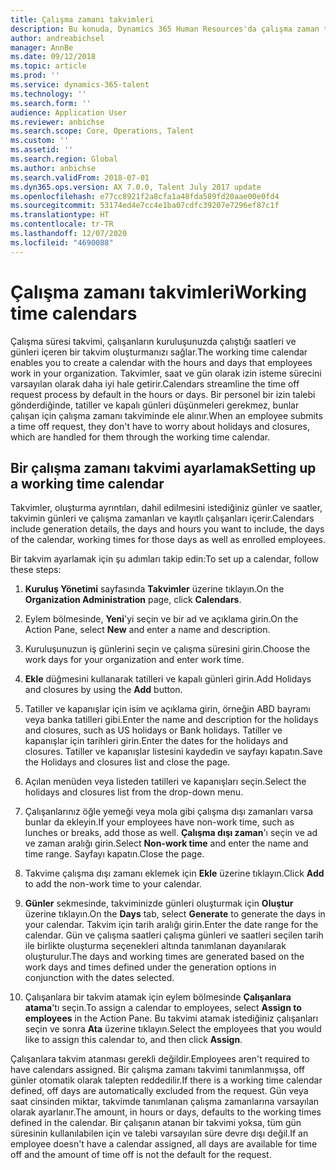 ```yaml
---
title: Çalışma zamanı takvimleri
description: Bu konuda, Dynamics 365 Human Resources'da çalışma zaman takvimlerini ve takvimlerin nasıl ayarlanacağını açıklamaktadır.
author: andreabichsel
manager: AnnBe
ms.date: 09/12/2018
ms.topic: article
ms.prod: ''
ms.service: dynamics-365-talent
ms.technology: ''
ms.search.form: ''
audience: Application User
ms.reviewer: anbichse
ms.search.scope: Core, Operations, Talent
ms.custom: ''
ms.assetid: ''
ms.search.region: Global
ms.author: anbichse
ms.search.validFrom: 2018-07-01
ms.dyn365.ops.version: AX 7.0.0, Talent July 2017 update
ms.openlocfilehash: e77cc8921f2a8cfa1a48fda589fd20aae00e0fd4
ms.sourcegitcommit: 53174ed4e7cc4e1ba07cdfc39207e7296ef87c1f
ms.translationtype: HT
ms.contentlocale: tr-TR
ms.lasthandoff: 12/07/2020
ms.locfileid: "4690088"
---
```

# <a name="working-time-calendars"></a><span data-ttu-id="9fdca-103">Çalışma zamanı takvimleri</span><span class="sxs-lookup"><span data-stu-id="9fdca-103">Working time calendars</span></span>

<span data-ttu-id="9fdca-104">Çalışma süresi takvimi, çalışanların kuruluşunuzda çalıştığı saatleri ve günleri içeren bir takvim oluşturmanızı sağlar.</span><span class="sxs-lookup"><span data-stu-id="9fdca-104">The working time calendar enables you to create a calendar with the hours and days that employees work in your organization.</span></span> <span data-ttu-id="9fdca-105">Takvimler, saat ve gün olarak izin isteme sürecini varsayılan olarak daha iyi hale getirir.</span><span class="sxs-lookup"><span data-stu-id="9fdca-105">Calendars streamline the time off request process by default in the hours or days.</span></span> <span data-ttu-id="9fdca-106">Bir personel bir izin talebi gönderdiğinde, tatiller ve kapalı günleri düşünmeleri gerekmez, bunlar çalışan için çalışma zamanı takviminde ele alınır.</span><span class="sxs-lookup"><span data-stu-id="9fdca-106">When an employee submits a time off request, they don't have to worry about holidays and closures, which are handled for them through the working time calendar.</span></span>

## <a name="setting-up-a-working-time-calendar"></a><span data-ttu-id="9fdca-107">Bir çalışma zamanı takvimi ayarlamak</span><span class="sxs-lookup"><span data-stu-id="9fdca-107">Setting up a working time calendar</span></span>

<span data-ttu-id="9fdca-108">Takvimler, oluşturma ayrıntıları, dahil edilmesini istediğiniz günler ve saatler, takvimin günleri ve çalışma zamanları ve kayıtlı çalışanları içerir.</span><span class="sxs-lookup"><span data-stu-id="9fdca-108">Calendars include generation details, the days and hours you want to include, the days of the calendar, working times for those days as well as enrolled employees.</span></span> 

<span data-ttu-id="9fdca-109">Bir takvim ayarlamak için şu adımları takip edin:</span><span class="sxs-lookup"><span data-stu-id="9fdca-109">To set up a calendar, follow these steps:</span></span>

1. <span data-ttu-id="9fdca-110">**Kuruluş Yönetimi** sayfasında **Takvimler** üzerine tıklayın.</span><span class="sxs-lookup"><span data-stu-id="9fdca-110">On the **Organization Administration** page, click **Calendars**.</span></span>

2. <span data-ttu-id="9fdca-111">Eylem bölmesinde, **Yeni**'yi seçin ve bir ad ve açıklama girin.</span><span class="sxs-lookup"><span data-stu-id="9fdca-111">On the Action Pane, select **New** and enter a name and description.</span></span>

3. <span data-ttu-id="9fdca-112">Kuruluşunuzun iş günlerini seçin ve çalışma süresini girin.</span><span class="sxs-lookup"><span data-stu-id="9fdca-112">Choose the work days for your organization and enter work time.</span></span>

4. <span data-ttu-id="9fdca-113">**Ekle** düğmesini kullanarak tatilleri ve kapalı günleri girin.</span><span class="sxs-lookup"><span data-stu-id="9fdca-113">Add Holidays and closures by using the **Add** button.</span></span>

5. <span data-ttu-id="9fdca-114">Tatiller ve kapanışlar için isim ve açıklama girin, örneğin ABD bayramı veya banka tatilleri gibi.</span><span class="sxs-lookup"><span data-stu-id="9fdca-114">Enter the name and description for the holidays and closures, such as US holidays or Bank holidays.</span></span> <span data-ttu-id="9fdca-115">Tatiller ve kapanışlar için tarihleri girin.</span><span class="sxs-lookup"><span data-stu-id="9fdca-115">Enter the dates for the holidays and closures.</span></span> <span data-ttu-id="9fdca-116">Tatiller ve kapanışlar listesini kaydedin ve sayfayı kapatın.</span><span class="sxs-lookup"><span data-stu-id="9fdca-116">Save the Holidays and closures list and close the page.</span></span>

6. <span data-ttu-id="9fdca-117">Açılan menüden veya listeden tatilleri ve kapanışları seçin.</span><span class="sxs-lookup"><span data-stu-id="9fdca-117">Select the holidays and closures list from the drop-down menu.</span></span>

7. <span data-ttu-id="9fdca-118">Çalışanlarınız öğle yemeği veya mola gibi çalışma dışı zamanları varsa bunlar da ekleyin.</span><span class="sxs-lookup"><span data-stu-id="9fdca-118">If your employees have non-work time, such as lunches or breaks, add those as well.</span></span> <span data-ttu-id="9fdca-119">**Çalışma dışı zaman**'ı seçin ve ad ve zaman aralığı girin.</span><span class="sxs-lookup"><span data-stu-id="9fdca-119">Select **Non-work time** and enter the name and time range.</span></span> <span data-ttu-id="9fdca-120">Sayfayı kapatın.</span><span class="sxs-lookup"><span data-stu-id="9fdca-120">Close the page.</span></span> 

8. <span data-ttu-id="9fdca-121">Takvime çalışma dışı zamanı eklemek için **Ekle** üzerine tıklayın.</span><span class="sxs-lookup"><span data-stu-id="9fdca-121">Click **Add** to add the non-work time to your calendar.</span></span>

9. <span data-ttu-id="9fdca-122">**Günler** sekmesinde, takviminizde günleri oluşturmak için **Oluştur** üzerine tıklayın.</span><span class="sxs-lookup"><span data-stu-id="9fdca-122">On the **Days** tab, select **Generate** to generate the days in your calendar.</span></span> <span data-ttu-id="9fdca-123">Takvim için tarih aralığı girin.</span><span class="sxs-lookup"><span data-stu-id="9fdca-123">Enter the date range for the calendar.</span></span> <span data-ttu-id="9fdca-124">Gün ve çalışma saatleri çalışma günleri ve saatleri seçilen tarih ile birlikte oluşturma seçenekleri altında tanımlanan dayanılarak oluşturulur.</span><span class="sxs-lookup"><span data-stu-id="9fdca-124">The days and working times are generated based on the work days and times defined under the generation options in conjunction with the dates selected.</span></span>

10. <span data-ttu-id="9fdca-125">Çalışanlara bir takvim atamak için eylem bölmesinde **Çalışanlara atama**'tı seçin.</span><span class="sxs-lookup"><span data-stu-id="9fdca-125">To assign a calendar to employees, select **Assign to employees** in the Action Pane.</span></span> <span data-ttu-id="9fdca-126">Bu takvimi atamak istediğiniz çalışanları seçin ve sonra **Ata** üzerine tıklayın.</span><span class="sxs-lookup"><span data-stu-id="9fdca-126">Select the employees that you would like to assign this calendar to, and then click **Assign**.</span></span>

<span data-ttu-id="9fdca-127">Çalışanlara takvim atanması gerekli değildir.</span><span class="sxs-lookup"><span data-stu-id="9fdca-127">Employees aren't required to have calendars assigned.</span></span> <span data-ttu-id="9fdca-128">Bir çalışma zamanı takvimi tanımlanmışsa, off günler otomatik olarak talepten reddedilir.</span><span class="sxs-lookup"><span data-stu-id="9fdca-128">If there is a working time calendar defined, off days are automatically excluded from the request.</span></span> <span data-ttu-id="9fdca-129">Gün veya saat cinsinden miktar, takvimde tanımlanan çalışma zamanlarına varsayılan olarak ayarlanır.</span><span class="sxs-lookup"><span data-stu-id="9fdca-129">The amount, in hours or days, defaults to the working times defined in the calendar.</span></span> <span data-ttu-id="9fdca-130">Bir çalışanın atanan bir takvimi yoksa, tüm gün süresinin kullanılabilen için ve talebi varsayılan süre devre dışı değil.</span><span class="sxs-lookup"><span data-stu-id="9fdca-130">If an employee doesn't have a calendar assigned, all days are available for time off and the amount of time off is not the default for the request.</span></span> 
